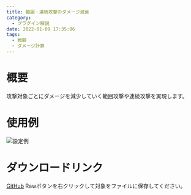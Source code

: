 ```yaml
---
title: 範囲・連続攻撃のダメージ減衰
category:
  - プラグイン解説
date: 2022-01-09 17:35:06
tags:
  - 戦闘
  - ダメージ計算
---
```


# 概要

攻撃対象ごとにダメージを減少していく範囲攻撃や連続攻撃を実現します。

# 使用例

![設定例](multi-attack-damage-fall.png "設定例")

# ダウンロードリンク

[GitHub](https://github.com/elleonard/DarkPlasma-MZ-Plugins/blob/release/DarkPlasma_MultiAttackDamageFall.js)
Rawボタンを右クリックして対象をファイルに保存してください。
